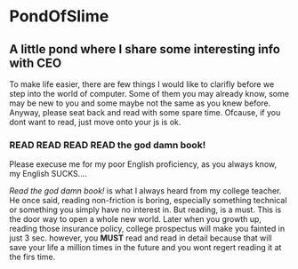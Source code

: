 # PondOfSlime
## A little pond where I share some interesting info with CEO
To make life easier, there are few things I would like to clarifly before we step into the world of computer.
Some of them you may already know, some may be new to you and some maybe not the same as you knew before.
Anyway, please seat back and read with some spare time.
Ofcause, if you dont want to read, just move onto your js is ok.
### READ READ READ READ the god damn book!
Please execuse me for my poor English proficiency, as you always know, my English SUCKS....

*Read the god damn book!* is what I always heard from my college teacher. He once said, reading non-friction is boring, especially something technical or something you simply have no interest in. But reading, is a must. This is the door way to open a whole new world. Later when you growth up, reading those insurance policy, college prospectus will make you fainted in just 3 sec. however, you **MUST** read and read in detail because that will save your life a million times in the future and you wont regert reading it at the firs time.
